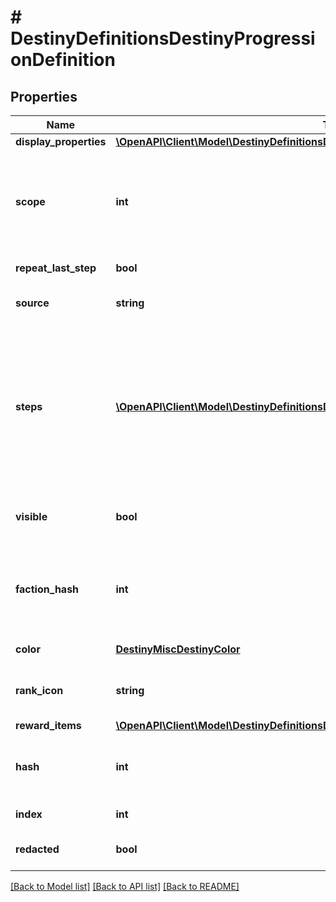# # DestinyDefinitionsDestinyProgressionDefinition

## Properties

Name | Type | Description | Notes
------------ | ------------- | ------------- | -------------
**display_properties** | [**\OpenAPI\Client\Model\DestinyDefinitionsDestinyProgressionDisplayPropertiesDefinition**](DestinyDefinitionsDestinyProgressionDisplayPropertiesDefinition.md) |  | [optional]
**scope** | **int** | The \&quot;Scope\&quot; of the progression indicates the source of the progression&#39;s live data.  See the DestinyProgressionScope enum for more info: but essentially, a Progression can either be backed by a stored value, or it can be a calculated derivative of other values. | [optional]
**repeat_last_step** | **bool** | If this is True, then the progression doesn&#39;t have a maximum level. | [optional]
**source** | **string** | If there&#39;s a description of how to earn this progression in the local config, this will be that localized description. | [optional]
**steps** | [**\OpenAPI\Client\Model\DestinyDefinitionsDestinyProgressionStepDefinition[]**](DestinyDefinitionsDestinyProgressionStepDefinition.md) | Progressions are divided into Steps, which roughly equate to \&quot;Levels\&quot; in the traditional sense of a Progression. Notably, the last step can be repeated indefinitely if repeatLastStep is true, meaning that the calculation for your level is not as simple as comparing your current progress to the max progress of the steps.   These and more calculations are done for you if you grab live character progression data, such as in the DestinyCharacterProgressionComponent. | [optional]
**visible** | **bool** | If true, the Progression is something worth showing to users.  If false, BNet isn&#39;t going to show it. But that doesn&#39;t mean you can&#39;t. We&#39;re all friends here. | [optional]
**faction_hash** | **int** | If the value exists, this is the hash identifier for the Faction that owns this Progression.  This is purely for convenience, if you&#39;re looking at a progression and want to know if and who it&#39;s related to in terms of Faction Reputation. | [optional]
**color** | [**DestinyMiscDestinyColor**](DestinyMiscDestinyColor.md) | The #RGB string value for the color related to this progression, if there is one. | [optional]
**rank_icon** | **string** | For progressions that have it, this is the rank icon we use in the Companion, displayed above the progressions&#39; rank value. | [optional]
**reward_items** | [**\OpenAPI\Client\Model\DestinyDefinitionsDestinyProgressionRewardItemQuantity[]**](DestinyDefinitionsDestinyProgressionRewardItemQuantity.md) |  | [optional]
**hash** | **int** | The unique identifier for this entity. Guaranteed to be unique for the type of entity, but not globally.  When entities refer to each other in Destiny content, it is this hash that they are referring to. | [optional]
**index** | **int** | The index of the entity as it was found in the investment tables. | [optional]
**redacted** | **bool** | If this is true, then there is an entity with this identifier/type combination, but BNet is not yet allowed to show it. Sorry! | [optional]

[[Back to Model list]](../../README.md#models) [[Back to API list]](../../README.md#endpoints) [[Back to README]](../../README.md)
